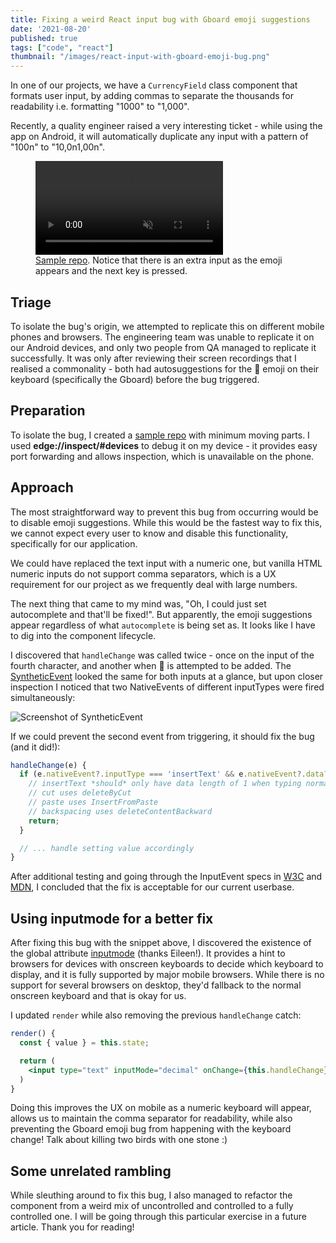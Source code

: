 ```yaml
---
title: Fixing a weird React input bug with Gboard emoji suggestions
date: '2021-08-20'
published: true
tags: ["code", "react"]
thumbnail: "/images/react-input-with-gboard-emoji-bug.png"
---
```

In one of our projects, we have a `CurrencyField` class component that formats user input, by adding commas to separate the thousands for readability i.e. formatting "1000" to "1,000".

Recently, a quality engineer raised a very interesting ticket - while using the app on Android, it will automatically duplicate any input with a pattern of "100n" to "10,0n1,00n".

<figure>
  <video autoplay muted loop>
    <source src="/videos/react-input-with-gboard-emoji-bug.mp4" />
  </video>
  <figcaption>
    <a href="https://github.com/causztic/react-testbed/tree/gboard-autocompletion-bug">Sample repo</a>. Notice that there is an extra input as the emoji appears and the next key is pressed.
  </figcaption>
</figure>

## Triage

To isolate the bug's origin, we attempted to replicate this on different mobile phones and browsers. The engineering team was unable to replicate it on our Android devices, and only two people from QA managed to replicate it successfully. It was only after reviewing their screen recordings that I realised a commonality - both had autosuggestions for the 💯 emoji on their keyboard (specifically the Gboard) before the bug triggered. 

## Preparation

To isolate the bug, I created a [sample repo](https://github.com/causztic/react-testbed/tree/gboard-autocompletion-bug) with minimum moving parts. I used **edge://inspect/#devices** to debug it on my device - it provides easy port forwarding and allows inspection, which is unavailable on the phone.

## Approach

The most straightforward way to prevent this bug from occurring would be to disable emoji suggestions. While this would be the fastest way to fix this, we cannot expect every user to know and disable this functionality, specifically for our application.

We could have replaced the text input with a numeric one, but vanilla HTML numeric inputs do not support comma separators, which is a UX requirement for our project as we frequently deal with large numbers.

The next thing that came to my mind was, "Oh, I could just set autocomplete and that'll be fixed!". But apparently, the emoji suggestions appear regardless of what `autocomplete` is being set as. It looks like I have to dig into the component lifecycle.

I discovered that `handleChange` was called twice - once on the input of the fourth character, and another when 💯 is attempted to be added. The [SyntheticEvent](https://reactjs.org/docs/events.html) looked the same for both inputs at a glance, but upon closer inspection I noticed that two NativeEvents of different inputTypes were fired simultaneously:

![Screenshot of SyntheticEvent](/images/react-input-with-gboard-emoji-bug.png)

If we could prevent the second event from triggering, it should fix the bug (and it did!):

```js
handleChange(e) {
  if (e.nativeEvent?.inputType === 'insertText' && e.nativeEvent?.data?.length > 1) {
    // insertText *should* only have data length of 1 when typing normally
    // cut uses deleteByCut
    // paste uses InsertFromPaste
    // backspacing uses deleteContentBackward
    return;
  }

  // ... handle setting value accordingly
}
```

After additional testing and going through the InputEvent specs in [W3C](https://www.w3.org/TR/input-events-1/) and [MDN](https://developer.mozilla.org/en-US/docs/Web/API/InputEvent/inputType), I concluded that the fix is acceptable for our current userbase.

## Using inputmode for a better fix

After fixing this bug with the snippet above, I discovered the existence of the global attribute [inputmode](https://developer.mozilla.org/en-US/docs/Web/HTML/Global_attributes/inputmode) (thanks Eileen!). It provides a hint to browsers for devices with onscreen keyboards to decide which keyboard to display, and it is fully supported by major mobile browsers. While there is no support for several browsers on desktop, they'd fallback to the normal onscreen keyboard and that is okay for us.

I updated `render` while also removing the previous `handleChange` catch:

```jsx
render() {
  const { value } = this.state;

  return (
    <input type="text" inputMode="decimal" onChange={this.handleChange} value={value} />
  )
}
```

Doing this improves the UX on mobile as a numeric keyboard will appear, allows us to maintain the comma separator for readability, while also preventing the Gboard emoji bug from happening with the keyboard change! Talk about killing two birds with one stone :)

## Some unrelated rambling

While sleuthing around to fix this bug, I also managed to refactor the component from a weird mix of uncontrolled and controlled to a fully controlled one. I will be going through this particular exercise in a future article. Thank you for reading!











